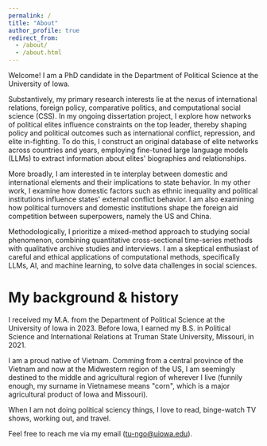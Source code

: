 ```yaml
---
permalink: /
title: "About"
author_profile: true
redirect_from: 
  - /about/
  - /about.html
---
```


Welcome! I am a PhD candidate in the Department of Political Science at the University of Iowa. 

Substantively, my primary research interests lie at the nexus of international relations, foreign policy, comparative politics, and computational social science (CSS). In my ongoing dissertation project, I explore how networks of political elites influence constraints on the top leader, thereby shaping policy and political outcomes such as international conflict, repression, and elite in-fighting. To do this, I construct an original database of elite networks across countries and years, employing fine-tuned large language models (LLMs) to extract information about elites' biographies and relationships.

More broadly, I am interested in te interplay between domestic and international elements and their implications to state behavior. In my other work, I examine how domestic factors such as ethnic inequality and political institutions influence states' external conflict behavior. I am also examining how political turnovers and domestic institutions shape the foreign aid competition between superpowers, namely the US and China.

Methodologically, I prioritize a mixed-method approach to studying social phenomenon, combining quantitative cross-sectional time-series methods with qualitative archive studies and interviews. I am a skeptical enthusiast of careful and ethical applications of computational methods, specifically LLMs, AI, and machine learning, to solve data challenges in social sciences. 

My background & history
========
I received my M.A. from the Department of Political Science at the University of Iowa in 2023. Before Iowa, I earned my B.S. in Political Science and International Relations at Truman State University, Missouri, in 2021.

I am a proud native of Vietnam. Comming from a central province of the Vietnam and now at the Midwestern region of the US, I am seemingly destined to the middle and agricultural region of wherever I live (funnily enough, my surname in Vietnamese means "corn", which is a major agricultural product of Iowa and Missouri). 

When I am not doing political sciency things, I love to read, binge-watch TV shows, working out, and travel.

Feel free to reach me via my email (tu-ngo@uiowa.edu).
